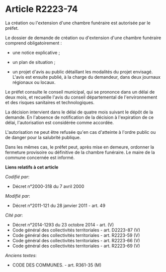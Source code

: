 # Article R2223-74

La création ou l'extension d'une chambre funéraire est autorisée par le préfet.

Le dossier de demande de création ou d'extension d'une chambre funéraire comprend obligatoirement :

- une notice explicative ;

- un plan de situation ;

- un projet d'avis au public détaillant les modalités du projet envisagé. L'avis est ensuite publié, à la charge du
demandeur, dans deux journaux régionaux ou locaux.

Le préfet consulte le conseil municipal, qui se prononce dans un délai de deux mois, et recueille l'avis du conseil
départemental de l'environnement et des risques sanitaires et technologiques. 

La décision intervient dans le délai de quatre mois suivant le dépôt de la demande. En l'absence de notification de la
décision à l'expiration de ce délai, l'autorisation est considérée comme accordée.

L'autorisation ne peut être refusée qu'en cas d'atteinte à l'ordre public ou de danger pour la salubrité publique.

Dans les mêmes cas, le préfet peut, après mise en demeure, ordonner la fermeture provisoire ou définitive de la chambre
funéraire. Le maire de la commune concernée est informé.

**Liens relatifs à cet article**

_Codifié par_:

  - Décret n°2000-318 du 7 avril 2000

_Modifié par_:

  - Décret n°2011-121 du 28 janvier 2011 - art. 49

_Cité par_:

  - Décret n°2014-1293 du 23 octobre 2014 - art. (V)
  - Code général des collectivités territoriales - art. D2223-87 (V)
  - Code général des collectivités territoriales - art. R2223-59 (V)
  - Code général des collectivités territoriales - art. R2223-66 (V)
  - Code général des collectivités territoriales - art. R2223-69 (V)

_Anciens textes_:

  - CODE DES COMMUNES. - art. R361-35 (M)
